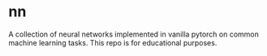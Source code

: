 # nn

A collection of neural networks implemented in vanilla pytorch on common machine learning tasks. This repo is for educational purposes.
